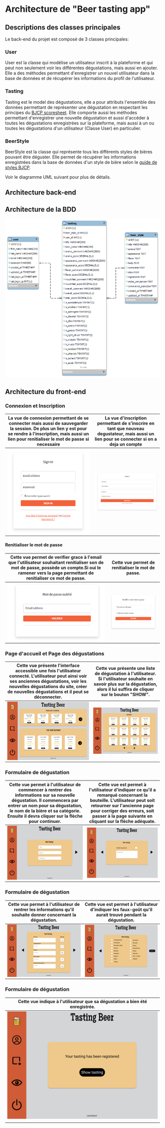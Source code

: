 # Architecture de "Beer tasting app"

## Descriptions des classes principales

Le back-end du projet est composé de 3 classes principales:

### User

User est la classe qui modélise un utilisateur inscrit à la plateforme et qui peut non seulement voir les différentes dégustations, mais aussi en ajouter. Elle a des méthodes permettant d'enregistrer un nouvel utilisateur dans la base de données et de récupérer les informations du profil de l'utilisateur.

### Tasting

Tasting est le model des dégustations, elle a pour attributs l'ensemble des données permettant de représenter une dégustation en respectant les principes du [BJCP scoresheet](https://www.bjcp.org/exam-certification/program/studying/sample-scoresheets/). Elle comporte aussi les méthodes permettant d'enregistrer une nouvelle dégustation et aussi d'accéder à toutes les dégustations enregistrées sur la plateforme, mais aussi à un ou toutes les dégustations d'un utilisateur (Classe User) en particulier.

### BeerStyle

BeerStyle est la classe qui représente tous les différents styles de bières pouvant être déguster. Elle permet de récupérer les informations enregistrées dans la base de données d'un style de bière selon le [guide de styles BJCP](https://www.brassageamateur.com/wiki/Guide_de_styles_BJCP).

Voir le diagramme UML suivant pour plus de détails.

## Architecture back-end

## Architecture de la BDD

![Database diagram](public/assets/img/DesignMd/beer-tasting-app-database-v1-screenshot.png "database diagram")

## Architecture du front-end

### Connexion et Inscription

| La vue de connexion permettant de se connecter mais aussi de sauvegarder la session. De plus un lien y est pour se rendre à l'inscription, mais aussi un lien pour renitialiser le mot de passe si necessaire | La vue d'inscription permettant de s'inscrire en tant que nouveau degustateur, mais aussi un lien pour se connecter si on a deja un compte |
| ------------------------------------------------------------------------------------------------------------------------------------------------------------------------------------------------------------- | ------------------------------------------------------------------------------------------------------------------------------------------ |
| ![login image](public/assets/img/DesignMd/CaptureSignIn.PNG "login")                                                                                                                                          | ![register image](public/assets/img/DesignMd/CaptureSignUp.PNG "inscription")                                                              |

#### Renitialiser le mot de passe

| Cette vue permet de verifier grace à l'email que l'utilisateur souhaitant renitialiser son de mot de passe, possède un compte.Si oui le ramener vers la page permettant de renitialiser ce mot de passe. | Cette vue permet de renitialiser le mot de passe.                                          |
| -------------------------------------------------------------------------------------------------------------------------------------------------------------------------------------------------------- | ------------------------------------------------------------------------------------------ |
| ![forgot password image](public/assets/img/DesignMd/CaptureforgotPassword.PNG "login")                                                                                                                   | ![reset password image](public/assets/img/DesignMd/CaptureResetPassword.PNG "inscription") |

### Page d'accueil et Page des dégustations

| Cette vue présente l'interface accessible une fois l'utilisateur connecté. L'utilisateur peut ainsi voir ses anciennes dégustations, voir les nouvelles dégustations du site, créer de nouvelles dégustations et il peut se déconnecter. | Cette vue présente une liste de dégustation à l'utilisateur. Si l'utilisateur souhaite en savoir plus sur la dégustation, alors il lui suffira de cliquer sur le bouton "SHOW". |
| ---------------------------------------------------------------------------------------------------------------------------------------------------------------------------------------------------------------------------------------- | ------------------------------------------------------------------------------------------------------------------------------------------------------------------------------- |
| ![home page image](public/assets/img/DesignMd/HomePage.png "homePage")                                                                                                                                                                   | ![tastings page image](public/assets/img/DesignMd/TastingsPage.png "tastingsPage")                                                                                              |

### Formulaire de dégustation

| Cette vue permet à l'utilisateur de commencer à rentrer des informations sur sa nouvelle dégustation. Il commencera par entrer un nom pour sa dégustation, le nom de la bière et sa catégorie. Ensuite il devra cliquer sur la flèche pour continuer. | Cette vue est permet à l'utilisateur d'indiquer ce qu'il a remarqué concernant la bouteille. L'utilisateur peut soit retourner sur l'ancienne page pour corriger des erreurs, soit passer à la page suivante en cliquant sur la flèche adéquate. |
| ----------------------------------------------------------------------------------------------------------------------------------------------------------------------------------------------------------------------------------------------------- | ------------------------------------------------------------------------------------------------------------------------------------------------------------------------------------------------------------------------------------------------ |
| ![login image](public/assets/img/DesignMd/FormulairePart1.png "formulairePart1")                                                                                                                                                                      | ![register image](public/assets/img/DesignMd/FormulairePart2.png "FormulairePart3")                                                                                                                                                              |

### Formulaire de dégustation

| Cette vue permet à l'utilisateur de rentrer les informations qu'il souhaite donner concernant la dégustation. | Cette vue est permet à l'utilisateur d'indiquer les faux-goût qu'il aurait trouvé pendant la dégustation. |
| ------------------------------------------------------------------------------------------------------------- | --------------------------------------------------------------------------------------------------------- |
| ![login image](public/assets/img/DesignMd/FormulairePart3.png "formulairePart3")                              | ![register image](public/assets/img/DesignMd/FormulairePart4.png "FormulairePart4")                       |

### Formulaire de dégustation

| Cette vue indique à l'utilisateur que sa dégustation a bien été enregistrée.     |
| -------------------------------------------------------------------------------- |
| ![login image](public/assets/img/DesignMd/FormulairePart5.png "formulairePart5") |
|                                                                                  |
